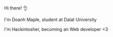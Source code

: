 Hi there! 👌

I'm Doanh Maple, student at Dalat University

I'm Hackintosher, becoming an Web developer <3
